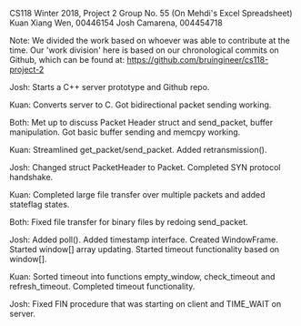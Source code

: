 CS118 Winter 2018, Project 2
Group No. 55 (On Mehdi's Excel Spreadsheet)
Kuan Xiang Wen, 00446154
Josh Camarena, 004454718

Note: We divided the work based on whoever was able to contribute at the time.
Our 'work division' here is based on our chronological commits on Github, which can be found at:
https://github.com/bruingineer/cs118-project-2

Josh: Starts a C++ server prototype and Github repo.

Kuan: Converts server to C. Got bidirectional packet sending working.

Both: Met up to discuss Packet Header struct and send_packet, buffer manipulation. Got basic buffer sending and memcpy working.

Kuan: Streamlined get_packet/send_packet. Added retransmission().

Josh: Changed struct PacketHeader to Packet. Completed SYN protocol handshake.

Kuan: Completed large file transfer over multiple packets and added stateflag states.

Both: Fixed file transfer for binary files by redoing send_packet.

Josh: Added poll(). Added timestamp interface. Created WindowFrame.  Started window[] array updating. Started timeout functionality based on window[].

Kuan: Sorted timeout into functions empty_window, check_timeout and refresh_timeout. Completed timeout functionality.

Josh: Fixed FIN procedure that was starting on client and TIME_WAIT on server.
